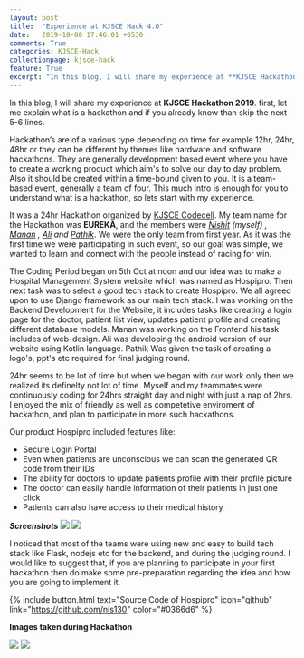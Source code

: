 ```yaml
---
layout: post
title:  "Experience at KJSCE Hack 4.O"
date:   2019-10-08 17:46:01 +0530
comments: True
categories: KJSCE-Hack
collectionpage: kjsce-hack
feature: True
excerpt: "In this blog, I will share my experience at **KJSCE Hackathon 2019**. first, let me explain what is a hackathon and if you already know than skip the next 5-6 lines."
---
```


In this blog, I will share my experience at **KJSCE Hackathon 2019**. first, let me explain what is a hackathon and if you already know than skip the next 5-6 lines.

Hackathon’s are of a various type depending on time for example 12hr, 24hr, 48hr or they can be different by themes like hardware and software hackathons. They are generally development based event where you have to create a working product which aim's to solve our day to day problem. Also it should be created within a time-bound given to you. It is a team-based event, generally a team of four. This much intro is enough for you to understand what is a hackathon, so lets start with my experience.

It was a 24hr Hackathon organized by [KJSCE Codecell](http://www.kjscecodecell.com). My team name for the Hackathon was **EUREKA**, and the members were *[Nishit](https://www.linkedin.com/in/nishit-patel-45a8b0136/) (myself) , [Manan](https://www.linkedin.com/in/manan-pandya-435215192/) , [Ali](https://www.linkedin.com/in/ali-solanki-2a1227192/) and [Pathik](https://www.linkedin.com/in/pathik-ghugare-4b7b60191/)*. We were the only team from first year. As it was the first time we were participating in such event, so our goal was simple, we wanted to learn and connect with the people instead of racing for win.

The Coding Period began on 5th Oct at noon and our idea was to make a Hospital Management System website which was named as Hospipro. Then next task was to select a good tech stack to create Hospipro. We all agreed upon to use Django framework as our main tech stack. I was working on the Backend Development for the Website, it includes tasks like creating a login page for the doctor, patient list view, updates patient profile and creating different database models. Manan was working on the Frontend his task includes of web-design. Ali was developing the android version of our website using Kotlin language. Pathik Was given the task of creating a logo's, ppt's etc required for final judging round.

24hr seems to be lot of time but when we began with our work only then we realized its definelty not lot of time. Myself and my teammates were continuously coding for 24hrs straight day and night with just a nap of 2hrs. I enjoyed the mix of friendly as well as competetive enviroment of hackathon, and plan to participate in more such hackathons.

Our product Hospipro included features like:
* Secure Login Portal
* Even when patients are unconscious we can scan the generated QR code from their IDs
* The ability for doctors to update patients profile with their profile picture
* The doctor can easily handle information of their patients in just one click
* Patients can also have access to their medical history


***Screenshots***
![](../../../../assets/img/home.png)
![](../../../../assets/img/login.png)


I noticed that most of the teams were using new and easy to build tech stack like Flask, nodejs etc for the backend, and during the judging round. I would like to suggest that, if you are planning to participate in your first hackathon then do make some pre-preparation regarding the idea and how you are going to implement it.

{% include button.html  text="Source Code of Hospipro" icon="github" link="https://github.com/nis130" color="#0366d6" %}



**Images taken during Hackathon**

![](../../../../assets/img/feature.jpg)
![](../../../../assets/img/image2.jpeg)
